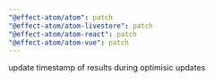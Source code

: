 ```yaml
---
"@effect-atom/atom": patch
"@effect-atom/atom-livestore": patch
"@effect-atom/atom-react": patch
"@effect-atom/atom-vue": patch
---
```


update timestamp of results during optimisic updates
